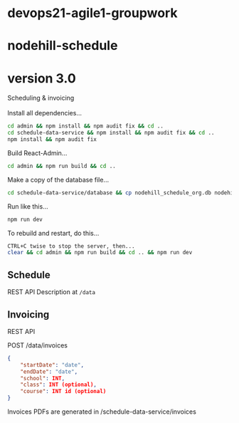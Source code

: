 # devops21-agile1-groupwork

# nodehill-schedule
# version 3.0
Scheduling & invoicing
<br>
<br>
Install all dependencies...
```bash
cd admin && npm install && npm audit fix && cd ..
cd schedule-data-service && npm install && npm audit fix && cd ..
npm install && npm audit fix
```

Build React-Admin...
```bash
cd admin && npm run build && cd ..
```

Make a copy of the database file...
```bash
cd schedule-data-service/database && cp nodehill_schedule_org.db nodehill_schedule.db && cd ../..
```

Run like this...
```bash
npm run dev
```

To rebuild and restart, do this...
```bash
CTRL+C twise to stop the server, then...
clear && cd admin && npm run build && cd .. && npm run dev
```

## Schedule
REST API Description at `/data`

## Invoicing
REST API 

POST /data/invoices

```json
{
    "startDate": "date",
    "endDate": "date",
    "school": INT,
    "class": INT (optional),
    "course": INT id (optional)
}
```

Invoices PDFs are generated in /schedule-data-service/invoices

